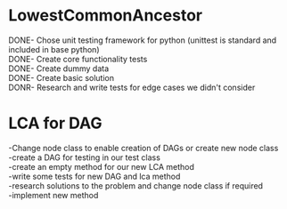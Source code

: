 # LowestCommonAncestor
DONE- Chose unit testing framework for python (unittest is standard and included in base python)   
DONE- Create core functionality tests   
DONE- Create dummy data   
DONE- Create basic solution  
DONR- Research and write tests for edge cases we didn't consider  

# LCA for DAG
-Change node class to enable creation of DAGs or create new node class  
-create a DAG for testing in our test class  
-create an empty method for our new LCA method  
-write some tests for new DAG and lca method  
-research solutions to the problem and change node class if required  
-implement new method  